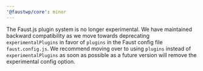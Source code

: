 ```yaml
---
'@faustwp/core': minor
---
```


The Faust.js plugin system is no longer experimental. We have maintained backward compatibility as we move towards deprecating `experimentalPlugins` in favor of `plugins` in the Faust config file `faust.config.js`. We recommend moving over to using `plugins` instead of `experimentalPlugins` as soon as possible as a future version will remove the experimental config option.
